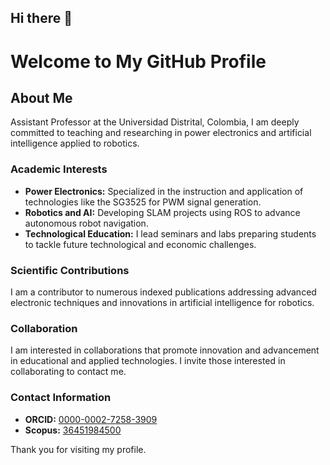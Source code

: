 ## Hi there 👋

<!--
**fhmartinezs/fhmartinezs** is a ✨ _special_ ✨ repository because its `README.md` (this file) appears on your GitHub profile.

Here are some ideas to get you started:

- 🔭 I’m currently working on ...
- 🌱 I’m currently learning ...
- 👯 I’m looking to collaborate on ...
- 🤔 I’m looking for help with ...
- 💬 Ask me about ...
- 📫 How to reach me: ...
- 😄 Pronouns: ...
- ⚡ Fun fact: ...
-->
# Welcome to My GitHub Profile

## About Me

Assistant Professor at the Universidad Distrital, Colombia, I am deeply committed to teaching and researching in power electronics and artificial intelligence applied to robotics.

### Academic Interests

- **Power Electronics:** Specialized in the instruction and application of technologies like the SG3525 for PWM signal generation.
- **Robotics and AI:** Developing SLAM projects using ROS to advance autonomous robot navigation.
- **Technological Education:** I lead seminars and labs preparing students to tackle future technological and economic challenges.

### Scientific Contributions

I am a contributor to numerous indexed publications addressing advanced electronic techniques and innovations in artificial intelligence for robotics.

### Collaboration

I am interested in collaborations that promote innovation and advancement in educational and applied technologies. I invite those interested in collaborating to contact me.

### Contact Information

- **ORCID:** [0000-0002-7258-3909](http://orcid.org/0000-0002-7258-3909)
- **Scopus:** [36451984500](https://www.scopus.com/authid/detail.uri?authorId=36451984500)

Thank you for visiting my profile.
